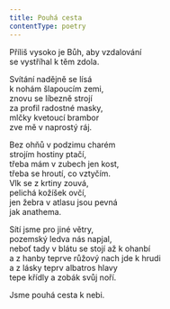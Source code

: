 ```yaml
---
title: Pouhá cesta
contentType: poetry
---
```


<section>

Příliš vysoko je Bůh, aby vzdalování  
se vystříhal k těm zdola.

Svítání nadějně se lísá  
k nohám šlapoucím zemi,  
znovu se líbezně strojí  
za profil radostné masky,  
mlčky kvetoucí brambor  
zve mě v naprostý ráj.

Bez ohňů v podzimu charém  
strojím hostiny ptačí,  
třeba mám v zubech jen kost,  
třeba se hroutí, co vztyčím.  
Vlk se z krtiny zouvá,  
pelichá kožíšek ovčí,  
jen žebra v atlasu jsou pevná  
jak anathema.

Sítí jsme pro jiné větry,  
pozemský ledva nás napjal,  
neboť tady v blátu se stojí až k ohanbí  
a z hanby teprve růžový nach jde k hrudi  
a z lásky teprv albatros hlavy  
tepe křídly a zobák svůj noří.

Jsme pouhá cesta k nebi.

</section>

